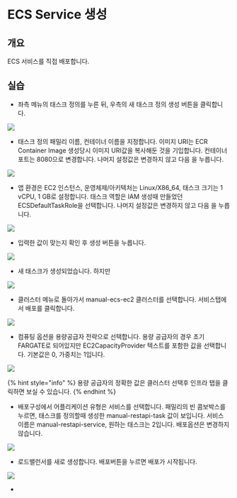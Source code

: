 # ECS Service 생성

## 개요

ECS 서비스를 직접 배포합니다.

## 실습

* 좌측 메뉴의 태스크 정의를 누른 뒤, 우측의 새 태스크 정의 생성 버튼을 클릭합니다.

![](<../.gitbook/assets/image (32).png>)

* 태스크 정의 패밀리 이름, 컨테이너 이름을 지정합니다. 이미지 URI는 ECR Container Image 생성당시 이미지 URI값을 복사해둔 것을 기입합니다. 컨테이너 포트는 8080으로 변경합니다. 나머지 설정값은 변경하지 않고 다음 을 누릅니다.

![](../.gitbook/assets/image.png)

* 앱 환경은 EC2 인스턴스, 운영체제/아키텍처는 Linux/X86\_64, 태스크 크기는 1 vCPU, 1 GB로 설정합니다. 태스크 역할은 IAM 생성때 만들었던 ECSDefaultTaskRole을 선택합니다. 나머지 설정값은 변경하지 않고 다음 을 누릅니다.

![](<../.gitbook/assets/image (3).png>)

* 입력한 값이 맞는지 확인 후 생성 버튼을 누릅니다.

![](<../.gitbook/assets/image (21) (2).png>)

* 새 태스크가 생성되었습니다. 하지만&#x20;

![](<../.gitbook/assets/image (2) (3).png>)

* 클러스터 메뉴로 돌아가서 manual-ecs-ec2 클러스터를 선택합니다. 서비스탭에서 배포를 클릭합니다.

![](<../.gitbook/assets/image (16).png>)

* 컴퓨팅 옵션을 용량공급자 전략으로 선택합니다. 용량 공급자의 경우 초기 FARGATE로 되어있지만 EC2CapacityProvider 텍스트를 포함한 값을 선택합니다. 기본값은 0, 가중치는 1입니다.

![](<../.gitbook/assets/image (33).png>)

{% hint style="info" %}
용량 공급자의 정확한 값은 클러스터 선택후 인프라 탭을 클릭하면 보실 수 있습니다.
{% endhint %}

* 배포구성에서 어플리케이션 유형은 서비스를 선택합니다. 패밀리의 빈 콤보박스를 누르면, 태스크를 정의할때 생성한 manual-restapi-task 값이 보입니다. 서비스 이름은 manual-restapi-service, 원하는 태스크는 2입니다. 배포옵션은 변경하지 않습니다.

![](<../.gitbook/assets/image (4) (3).png>)

* 로드밸런서를 새로 생성합니다. 배포버튼을 누르면 배포가 시작됩니다.

![](<../.gitbook/assets/image (25) (2).png>)

*

